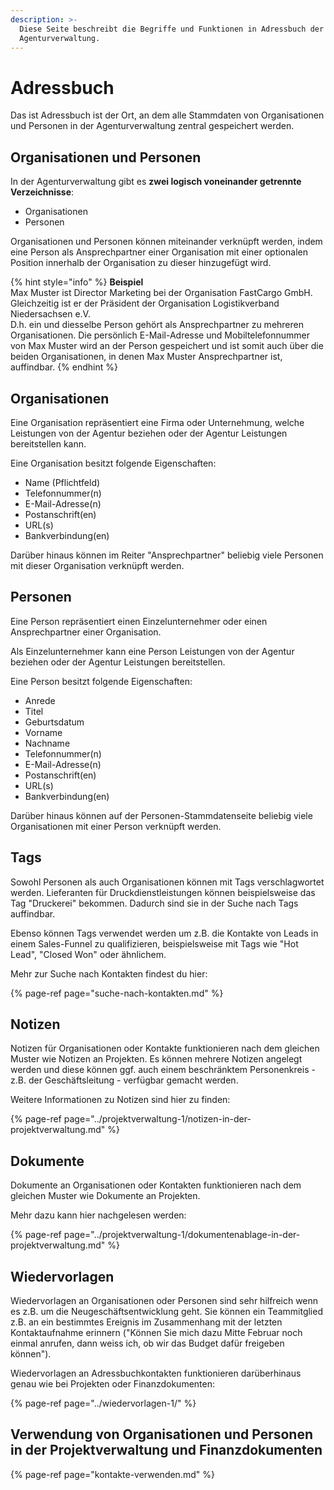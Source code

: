 ```yaml
---
description: >-
  Diese Seite beschreibt die Begriffe und Funktionen in Adressbuch der
  Agenturverwaltung.
---
```


# Adressbuch

Das ist Adressbuch ist der Ort, an dem alle Stammdaten von Organisationen und Personen in der Agenturverwaltung zentral gespeichert werden.

## Organisationen und Personen

In der Agenturverwaltung gibt es **zwei logisch voneinander getrennte Verzeichnisse**: 

* Organisationen
* Personen

Organisationen und Personen können miteinander verknüpft werden, indem eine Person als Ansprechpartner einer Organisation mit einer optionalen Position innerhalb der Organisation zu dieser hinzugefügt wird.

{% hint style="info" %}
**Beispiel**  
Max Muster ist Director Marketing bei der Organisation FastCargo GmbH. Gleichzeitig ist er der Präsident der Organisation Logistikverband Niedersachsen e.V.   
D.h. ein und diesselbe Person gehört als Ansprechpartner zu mehreren Organisationen. Die persönlich E-Mail-Adresse und Mobiltelefonnummer von Max Muster wird an der Person gespeichert und ist somit auch über die beiden Organisationen, in denen Max Muster Ansprechpartner ist, auffindbar.
{% endhint %}

## Organisationen

Eine Organisation repräsentiert eine Firma oder Unternehmung, welche Leistungen von der Agentur beziehen oder der Agentur Leistungen bereitstellen kann.

Eine Organisation besitzt folgende Eigenschaften:

* Name \(Pflichtfeld\)
* Telefonnummer\(n\) 
* E-Mail-Adresse\(n\)
* Postanschrift\(en\)
* URL\(s\)
* Bankverbindung\(en\)

Darüber hinaus können im Reiter "Ansprechpartner" beliebig viele Personen mit dieser Organisation verknüpft werden.

## Personen

Eine Person repräsentiert einen Einzelunternehmer oder einen Ansprechpartner einer Organisation.

Als Einzelunternehmer kann eine Person Leistungen von der Agentur beziehen oder der Agentur Leistungen bereitstellen.

Eine Person besitzt folgende Eigenschaften:

* Anrede
* Titel
* Geburtsdatum
* Vorname
* Nachname
* Telefonnummer\(n\) 
* E-Mail-Adresse\(n\)
* Postanschrift\(en\)
* URL\(s\)
* Bankverbindung\(en\)

Darüber hinaus können auf der Personen-Stammdatenseite beliebig viele Organisationen mit einer Person verknüpft werden.

## Tags

Sowohl Personen als auch Organisationen können mit Tags verschlagwortet werden. Lieferanten für Druckdienstleistungen können beispielsweise das Tag "Druckerei" bekommen. Dadurch sind sie in der Suche nach Tags auffindbar.

Ebenso können Tags verwendet werden um z.B. die Kontakte von Leads in einem Sales-Funnel zu qualifizieren, beispielsweise mit Tags wie "Hot Lead", "Closed Won" oder ähnlichem.

Mehr zur Suche nach Kontakten findest du hier:

{% page-ref page="suche-nach-kontakten.md" %}

## Notizen

Notizen für Organisationen oder Kontakte funktionieren nach dem gleichen Muster wie Notizen an Projekten. Es können mehrere Notizen angelegt werden und diese können ggf. auch einem beschränktem Personenkreis - z.B. der Geschäftsleitung - verfügbar gemacht werden.

Weitere Informationen zu Notizen sind hier zu finden:

{% page-ref page="../projektverwaltung-1/notizen-in-der-projektverwaltung.md" %}

## Dokumente

Dokumente an Organisationen oder Kontakten funktionieren nach dem gleichen Muster wie Dokumente an Projekten.

Mehr dazu kann hier nachgelesen werden:

{% page-ref page="../projektverwaltung-1/dokumentenablage-in-der-projektverwaltung.md" %}

## Wiedervorlagen

Wiedervorlagen an Organisationen oder Personen sind sehr hilfreich wenn es z.B. um die Neugeschäftsentwicklung geht. Sie können ein Teammitglied z.B. an ein bestimmtes Ereignis im Zusammenhang mit der letzten Kontaktaufnahme erinnern \("Können Sie mich dazu Mitte Februar noch einmal anrufen, dann weiss ich, ob wir das Budget dafür freigeben können"\).

Wiedervorlagen an Adressbuchkontakten funktionieren darüberhinaus genau wie bei Projekten oder Finanzdokumenten:

{% page-ref page="../wiedervorlagen-1/" %}

## Verwendung von Organisationen und Personen in der Projektverwaltung und Finanzdokumenten

{% page-ref page="kontakte-verwenden.md" %}

